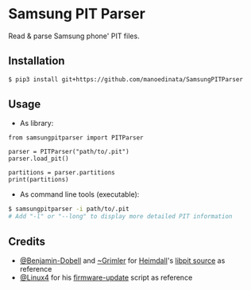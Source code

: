 # Samsung PIT Parser

Read & parse Samsung phone' PIT files.

## Installation

```bash
$ pip3 install git+https://github.com/manoedinata/SamsungPITParser
```

## Usage

* As library:
```py3
from samsungpitparser import PITParser

parser = PITParser("path/to/.pit")
parser.load_pit()

partitions = parser.partitions
print(partitions)
```

* As command line tools (executable):
```bash
$ samsungpitparser -i path/to/.pit
# Add "-l" or "--long" to display more detailed PIT information
```

## Credits

* [@Benjamin-Dobell](https://github.com/Benjamin-Dobell) and [~Grimler](https://git.sr.ht/~grimler/) for [Heimdall](https://git.sr.ht/~grimler/Heimdall)'s [libpit source](https://github.com/Benjamin-Dobell/Heimdall/tree/master/libpit/source) as reference
* [@Linux4](https://github.com/Linux4) for his [firmware-update](https://github.com/Linux4/firmware-update) script as reference
